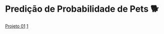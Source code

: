 # Predição de Probabilidade de Pets 🐕

[Projeto 01](https://github.com/datalopes1/pet_adoption)
[1](/projects/file.md)